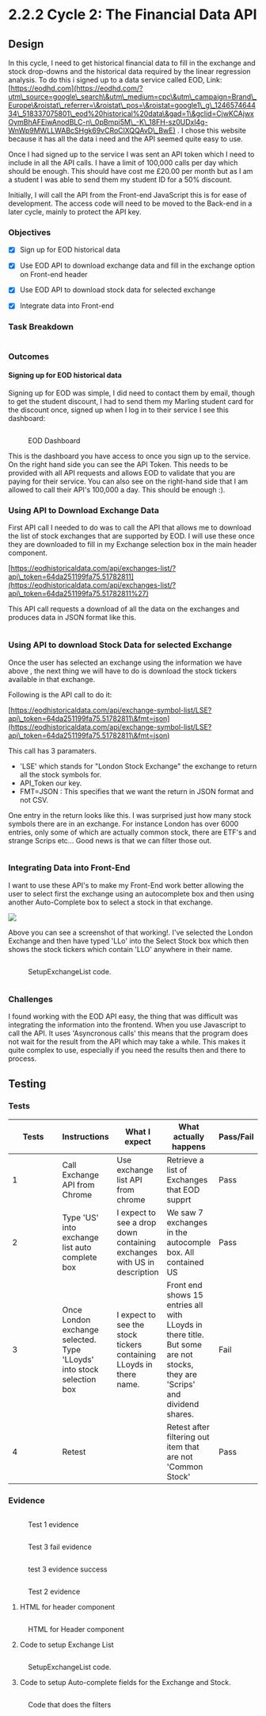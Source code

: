 # 2.2.2 Cycle 2: The Financial Data API

## Design

In this cycle, I need to get historical financial data to fill in the exchange and stock drop-downs and the historical data required by the linear regression analysis. To do this i signed up to a data service called EOD, Link: [https://eodhd.com](https://eodhd.com/?utm\_source=google\_search\&utm\_medium=cpc\&utm\_campaign=Brand\_Europe\&roistat\_referrer=\&roistat\_pos=\&roistat=google1\_g\_124657464434\_518337075801\_eod%20historical%20data\&gad=1\&gclid=CjwKCAjwxOymBhAFEiwAnodBLC-n\_0pBmpi5M\_-K\_18FH-sz0UDxl4g-WnWp9MWLLWABcSHgk69vCRoClXQQAvD\_BwE) . I chose this website because it has all the data i need and the API seemed quite easy to use.

Once I had signed up to the service I was sent an API token which I need to include in all the API calls. I have a limit of 100,000 calls per day which should be enough. This should have cost me £20.00 per month but as I am a student I was able to send them my student ID for a 50% discount.&#x20;

Initially, I will call the API from the Front-end JavaScript this is for ease of development. The access code will need to be moved to the Back-end in a later cycle, mainly to protect the API key.



### Objectives

* [x] Sign up for EOD historical data
* [x] Use EOD API to download exchange data and fill in the exchange option on Front-end header
* [x] Use EOD API to download stock data for selected exchange
* [x] Integrate data into Front-end&#x20;





### Task Breakdown

<figure><img src="../.gitbook/assets/image (95).png" alt=""><figcaption></figcaption></figure>

### Outcomes

#### Signing up for EOD historical data

Signing up for EOD was simple, I did need to contact them by email, though to get the student discount, I had to send them my Marling student card for the discount once, signed up when I log in to their service I see this dashboard:

<figure><img src="../.gitbook/assets/image (1) (1) (1) (1) (1) (1) (1) (1) (1) (1) (1) (1) (1) (1) (1) (1).png" alt=""><figcaption><p>EOD Dashboard</p></figcaption></figure>

This is the dashboard you have access to once you sign up to the service. On the right hand side you can see the API Token. This needs to be provided with all API requests and allows EOD to validate that you are paying for their service. You can also see on the right-hand side that I am allowed to call their API's 100,000 a day. This should be enough :).

### Using API to Download Exchange Data

First API call I needed to do was to call the API that allows me to download the list of stock exchanges that are supported by EOD. I will use these once they are downloaded to fill in my Exchange selection box in the main header component.

[https://eodhistoricaldata.com/api/exchanges-list/?api\_token=64da251199fa75.51782811](https://eodhistoricaldata.com/api/exchanges-list/?api\_token=64da251199fa75.51782811%27)

This API call requests a download of all the data on the exchanges and produces data in JSON format like this.

<figure><img src="../.gitbook/assets/image (2) (1) (1) (1) (1) (1) (1) (1) (1) (1) (1) (1) (1).png" alt=""><figcaption></figcaption></figure>

### Using API to download Stock Data for selected Exchange

Once the user has selected an exchange using the information we have above , the next thing we will have to do is download the stock tickers available in that exchange.

Following is the API call to do it:

[https://eodhistoricaldata.com/api/exchange-symbol-list/LSE?api\_token=64da251199fa75.51782811\&fmt=json](https://eodhistoricaldata.com/api/exchange-symbol-list/LSE?api\_token=64da251199fa75.51782811\&fmt=json)

This call has 3 paramaters.&#x20;

* 'LSE' which stands for "London Stock Exchange" the exchange to return all the stock symbols for.&#x20;
* API\_Token our key.
* FMT=JSON : This specifies that we want the return in JSON format and not CSV.

One entry in the return looks like this. I was surprised just how many stock symbols there are in an exchange. For instance London has over 6000 entries, only some of which are actually common stock, there are ETF's and strange Scrips etc... Good news is that we can filter those out.

<figure><img src="../.gitbook/assets/image (3) (1) (1) (1) (1) (1) (1).png" alt=""><figcaption></figcaption></figure>



### Integrating Data into Front-End

I want to use these API's to make my Front-End work better allowing the user to select first the exchange using an autocomplete box and then using another Auto-Complete box to select a stock in that exchange.

![](<../.gitbook/assets/image (1) (1) (1) (1) (1) (1) (1) (1) (1) (1) (1) (1) (1) (1) (1).png>)

Above you can see a screenshot of that working!. I've selected the London Exchange and then have typed 'LLo' into the Select Stock box which then shows the stock tickers which contain 'LLO' anywhere in their name.



<figure><img src="../.gitbook/assets/image (89).png" alt=""><figcaption><p>SetupExchangeList code.</p></figcaption></figure>

```
```

### Challenges

I found working with the EOD API easy, the thing that was difficult was integrating the information into the frontend. When you use Javascript to call the API. It uses 'Asyncronous calls' this means that the program does not wait for the result from the API which may take a while. This makes it quite complex to use, especially if you need the results then and there to process.

## Testing



### Tests

<table><thead><tr><th width="85">Tests</th><th>Instructions</th><th>What I expect</th><th>What actually happens</th><th>Pass/Fail</th></tr></thead><tbody><tr><td>1</td><td>Call Exchange API from Chrome</td><td>Use exchange list API from chrome</td><td>Retrieve a list of Exchanges that EOD supprt</td><td>Pass</td></tr><tr><td>2</td><td> Type 'US' into exchange list auto complete box</td><td>I expect to see a drop down containing exchanges with US in description</td><td> We saw 7 exchanges in the autocomple box. All contained US</td><td>Pass</td></tr><tr><td>3</td><td>Once London exchange selected. Type 'LLoyds' into stock selection box</td><td>I expect to see the stock tickers containing LLoyds in there name.</td><td>Front end shows 15 entries all with LLoyds in there title. But some are not stocks, they are 'Scrips' and dividend shares.</td><td>Fail</td></tr><tr><td>4</td><td>Retest</td><td></td><td>Retest after filtering out item that are not 'Common Stock'</td><td>Pass</td></tr></tbody></table>

### Evidence



<figure><img src="../.gitbook/assets/image (81).png" alt=""><figcaption><p>Test 1 evidence</p></figcaption></figure>

<figure><img src="../.gitbook/assets/image (103).png" alt=""><figcaption><p>Test 3 fail evidence</p></figcaption></figure>

<figure><img src="../.gitbook/assets/image (82).png" alt=""><figcaption><p>test 3 evidence success</p></figcaption></figure>

<figure><img src="../.gitbook/assets/image (84).png" alt=""><figcaption><p>Test 2 evidence</p></figcaption></figure>







1. HTML for header component

<figure><img src="../.gitbook/assets/image (2) (1) (1) (1) (1) (1) (1) (1) (1) (1) (1).png" alt=""><figcaption><p>HTML for Header component</p></figcaption></figure>



2. Code to setup Exchange List

<figure><img src="../.gitbook/assets/image (89).png" alt=""><figcaption><p>SetupExchangeList code.</p></figcaption></figure>

3. Code to setup Auto-complete fields for the Exchange and Stock.

<figure><img src="../.gitbook/assets/image (90).png" alt=""><figcaption><p>Code that does the filters</p></figcaption></figure>

